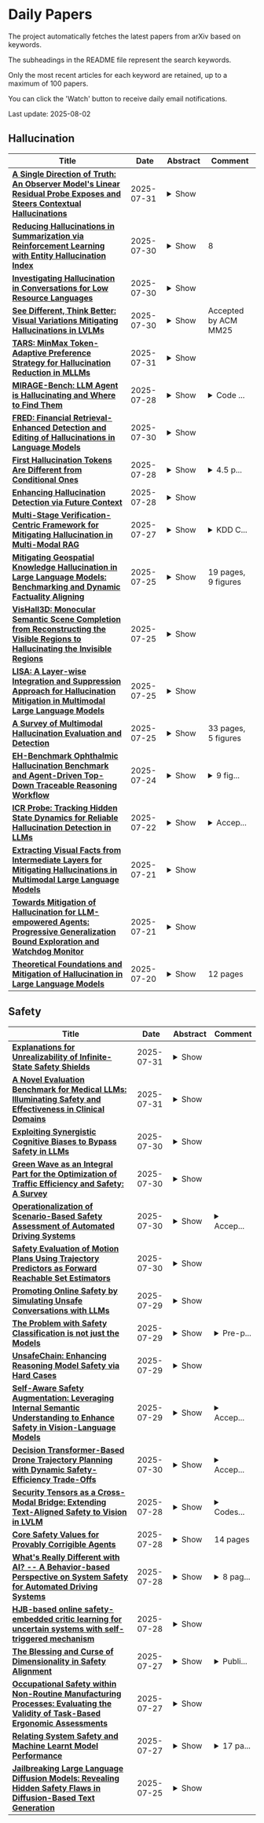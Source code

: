 # Daily Papers
The project automatically fetches the latest papers from arXiv based on keywords.

The subheadings in the README file represent the search keywords.

Only the most recent articles for each keyword are retained, up to a maximum of 100 papers.

You can click the 'Watch' button to receive daily email notifications.

Last update: 2025-08-02

## Hallucination
| **Title** | **Date** | **Abstract** | **Comment** |
| --- | --- | --- | --- |
| **[A Single Direction of Truth: An Observer Model's Linear Residual Probe Exposes and Steers Contextual Hallucinations](http://arxiv.org/abs/2507.23221v1)** | 2025-07-31 | <details><summary>Show</summary><p>Contextual hallucinations -- statements unsupported by given context -- remain a significant challenge in AI. We demonstrate a practical interpretability insight: a generator-agnostic observer model detects hallucinations via a single forward pass and a linear probe on its residual stream. This probe isolates a single, transferable linear direction separating hallucinated from faithful text, outperforming baselines by 5-27 points and showing robust mid-layer performance across Gemma-2 models (2B to 27B). Gradient-times-activation localises this signal to sparse, late-layer MLP activity. Critically, manipulating this direction causally steers generator hallucination rates, proving its actionability. Our results offer novel evidence of internal, low-dimensional hallucination tracking linked to specific MLP sub-circuits, exploitable for detection and mitigation. We release the 2000-example ContraTales benchmark for realistic assessment of such solutions.</p></details> |  |
| **[Reducing Hallucinations in Summarization via Reinforcement Learning with Entity Hallucination Index](http://arxiv.org/abs/2507.22744v1)** | 2025-07-30 | <details><summary>Show</summary><p>Reducing hallucinations in abstractive summarization remains a critical challenge for deploying language models (LMs) in real-world settings. In this work, we introduce a rewarddriven fine-tuning framework that explicitly optimizes for Entity Hallucination Index (EHI), a metric designed to quantify the presence, correctness, and grounding of named entities in generated summaries. Given a corpus of meeting transcripts, we first generate baseline summaries using a pre-trained LM and compute EHI scores via automatic entity extraction and matching. We then apply reinforcement learning to fine-tune the model parameters, using EHI as a reward signal to bias generation toward entity-faithful outputs. Our approach does not rely on human-written factuality annotations, enabling scalable fine-tuning. Experiments demonstrate consistent improvements in EHI across datasets, with qualitative analysis revealing a significant reduction in entity-level hallucinations without degradation in fluency or informativeness. We release a reproducible Colab pipeline, facilitating further research on hallucination-aware model fine-tuning using lightweight, hallucintion metrics like EHI.</p></details> | 8 |
| **[Investigating Hallucination in Conversations for Low Resource Languages](http://arxiv.org/abs/2507.22720v1)** | 2025-07-30 | <details><summary>Show</summary><p>Large Language Models (LLMs) have demonstrated remarkable proficiency in generating text that closely resemble human writing. However, they often generate factually incorrect statements, a problem typically referred to as 'hallucination'. Addressing hallucination is crucial for enhancing the reliability and effectiveness of LLMs. While much research has focused on hallucinations in English, our study extends this investigation to conversational data in three languages: Hindi, Farsi, and Mandarin. We offer a comprehensive analysis of a dataset to examine both factual and linguistic errors in these languages for GPT-3.5, GPT-4o, Llama-3.1, Gemma-2.0, DeepSeek-R1 and Qwen-3. We found that LLMs produce very few hallucinated responses in Mandarin but generate a significantly higher number of hallucinations in Hindi and Farsi.</p></details> |  |
| **[See Different, Think Better: Visual Variations Mitigating Hallucinations in LVLMs](http://arxiv.org/abs/2507.22003v2)** | 2025-07-30 | <details><summary>Show</summary><p>Large Vision-Language Models (LVLMs) have demonstrated remarkable capabilities in visual understanding and multimodal reasoning. However, LVLMs frequently exhibit hallucination phenomena, manifesting as the generated textual responses that demonstrate inconsistencies with the provided visual content. Existing hallucination mitigation methods are predominantly text-centric, the challenges of visual-semantic alignment significantly limit their effectiveness, especially when confronted with fine-grained visual understanding scenarios. To this end, this paper presents ViHallu, a Vision-Centric Hallucination mitigation framework that enhances visual-semantic alignment through Visual Variation Image Generation and Visual Instruction Construction. ViHallu introduces visual variation images with controllable visual alterations while maintaining the overall image structure. These images, combined with carefully constructed visual instructions, enable LVLMs to better understand fine-grained visual content through fine-tuning, allowing models to more precisely capture the correspondence between visual content and text, thereby enhancing visual-semantic alignment. Extensive experiments on multiple benchmarks show that ViHallu effectively enhances models' fine-grained visual understanding while significantly reducing hallucination tendencies. Furthermore, we release ViHallu-Instruction, a visual instruction dataset specifically designed for hallucination mitigation and visual-semantic alignment. Code is available at https://github.com/oliviadzy/ViHallu.</p></details> | Accepted by ACM MM25 |
| **[TARS: MinMax Token-Adaptive Preference Strategy for Hallucination Reduction in MLLMs](http://arxiv.org/abs/2507.21584v2)** | 2025-07-31 | <details><summary>Show</summary><p>Multimodal large language models (MLLMs) enable vision-language reasoning, yet often generate plausible outputs that are factually incorrect or visually ungrounded, thereby compromising their reliability. Direct preference optimization (DPO) is a common strategy for correcting hallucinations by aligning model outputs with human preferences. Existing DPO strategies typically treat hallucination-related preferences as fixed targets, relying on static supervision signals during training. This approach tends to overfit to superficial linguistic cues in preference data, leading to distributional rigidity and spurious correlations that impair grounding in causally relevant visual information. To overcome this limitation, we propose TARS, a token-adaptive preference strategy that reformulates DPO as a min-max optimization problem. TARS maximizes token-level distributional shifts under semantic constraints to simulate alignment uncertainty, and simultaneously minimizes the expected preference loss under these controlled perturbations. This joint objective preserves causal grounding while mitigating overfitting to preference patterns, thereby reducing hallucinations in multimodal reasoning. We evaluate TARS on multiple hallucination benchmarks and find consistently strong performance. Using only 4.8k preference samples and no expert feedback, TARS reduces hallucination rates from 26.4% to 13.2% and decreases cognition value from 2.5 to 0.4. It outperforms standard DPO and matches GPT-4o on several key metrics.</p></details> |  |
| **[MIRAGE-Bench: LLM Agent is Hallucinating and Where to Find Them](http://arxiv.org/abs/2507.21017v1)** | 2025-07-28 | <details><summary>Show</summary><p>Hallucinations pose critical risks for large language model (LLM)-based agents, often manifesting as hallucinative actions resulting from fabricated or misinterpreted information within the cognitive context. While recent studies have exposed such failures, existing evaluations remain fragmented and lack a principled testbed. In this paper, we present MIRAGE-Bench--Measuring Illusions in Risky AGEnt settings--the first unified benchmark for eliciting and evaluating hallucinations in interactive LLM-agent scenarios. We begin by introducing a three-part taxonomy to address agentic hallucinations: actions that are unfaithful to (i) task instructions, (ii) execution history, or (iii) environment observations. To analyze, we first elicit such failures by performing a systematic audit of existing agent benchmarks, then synthesize test cases using a snapshot strategy that isolates decision points in deterministic and reproducible manners. To evaluate hallucination behaviors, we adopt a fine-grained-level LLM-as-a-Judge paradigm with tailored risk-aware prompts, enabling scalable, high-fidelity assessment of agent actions without enumerating full action spaces. MIRAGE-Bench provides actionable insights on failure modes of LLM agents and lays the groundwork for principled progress in mitigating hallucinations in interactive environments.</p></details> | <details><summary>Code ...</summary><p>Code and data: https://github.com/sunblaze-ucb/mirage-bench.git</p></details> |
| **[FRED: Financial Retrieval-Enhanced Detection and Editing of Hallucinations in Language Models](http://arxiv.org/abs/2507.20930v2)** | 2025-07-30 | <details><summary>Show</summary><p>Hallucinations in large language models pose a critical challenge for applications requiring factual reliability, particularly in high-stakes domains such as finance. This work presents an effective approach for detecting and editing factually incorrect content in model-generated responses based on the provided context. Given a user-defined domain-specific error taxonomy, we construct a synthetic dataset by inserting tagged errors into financial question-answering corpora and then fine-tune four language models, Phi-4, Phi-4-mini, Qwen3-4B, and Qwen3-14B, to detect and edit these factual inaccuracies. Our best-performing model, fine-tuned Phi-4, achieves an 8% improvement in binary F1 score and a 30% gain in overall detection performance compared to OpenAI-o3. Notably, our fine-tuned Phi-4-mini model, despite having only 4 billion parameters, maintains competitive performance with just a 2% drop in binary detection and a 0.1% decline in overall detection compared to OpenAI-o3. Our work provides a practical solution for detecting and editing factual inconsistencies in financial text generation while introducing a generalizable framework that can enhance the trustworthiness and alignment of large language models across diverse applications beyond finance. Our code and data are available at https://github.com/pegasi-ai/shield.</p></details> |  |
| **[First Hallucination Tokens Are Different from Conditional Ones](http://arxiv.org/abs/2507.20836v1)** | 2025-07-28 | <details><summary>Show</summary><p>Hallucination, the generation of untruthful content, is one of the major concerns regarding foundational models. Detecting hallucinations at the token level is vital for real-time filtering and targeted correction, yet the variation of hallucination signals within token sequences is not fully understood. Leveraging the RAGTruth corpus with token-level annotations and reproduced logits, we analyse how these signals depend on a token's position within hallucinated spans, contributing to an improved understanding of token-level hallucination. Our results show that the first hallucinated token carries a stronger signal and is more detectable than conditional tokens. We release our analysis framework, along with code for logit reproduction and metric computation at https://github.com/jakobsnl/RAGTruth_Xtended.</p></details> | <details><summary>4.5 p...</summary><p>4.5 pages, 3 figures, Dataset, Knowledge Paper, Hallucination, Trustworthiness</p></details> |
| **[Enhancing Hallucination Detection via Future Context](http://arxiv.org/abs/2507.20546v1)** | 2025-07-28 | <details><summary>Show</summary><p>Large Language Models (LLMs) are widely used to generate plausible text on online platforms, without revealing the generation process. As users increasingly encounter such black-box outputs, detecting hallucinations has become a critical challenge. To address this challenge, we focus on developing a hallucination detection framework for black-box generators. Motivated by the observation that hallucinations, once introduced, tend to persist, we sample future contexts. The sampled future contexts provide valuable clues for hallucination detection and can be effectively integrated with various sampling-based methods. We extensively demonstrate performance improvements across multiple methods using our proposed sampling approach.</p></details> |  |
| **[Multi-Stage Verification-Centric Framework for Mitigating Hallucination in Multi-Modal RAG](http://arxiv.org/abs/2507.20136v1)** | 2025-07-27 | <details><summary>Show</summary><p>This paper presents the technical solution developed by team CRUISE for the KDD Cup 2025 Meta Comprehensive RAG Benchmark for Multi-modal, Multi-turn (CRAG-MM) challenge. The challenge aims to address a critical limitation of modern Vision Language Models (VLMs): their propensity to hallucinate, especially when faced with egocentric imagery, long-tail entities, and complex, multi-hop questions. This issue is particularly problematic in real-world applications where users pose fact-seeking queries that demand high factual accuracy across diverse modalities. To tackle this, we propose a robust, multi-stage framework that prioritizes factual accuracy and truthfulness over completeness. Our solution integrates a lightweight query router for efficiency, a query-aware retrieval and summarization pipeline, a dual-pathways generation and a post-hoc verification. This conservative strategy is designed to minimize hallucinations, which incur a severe penalty in the competition's scoring metric. Our approach achieved 3rd place in Task 1, demonstrating the effectiveness of prioritizing answer reliability in complex multi-modal RAG systems. Our implementation is available at https://github.com/Breezelled/KDD-Cup-2025-Meta-CRAG-MM .</p></details> | <details><summary>KDD C...</summary><p>KDD Cup 2025 Meta CRAG-MM Challenge</p></details> |
| **[Mitigating Geospatial Knowledge Hallucination in Large Language Models: Benchmarking and Dynamic Factuality Aligning](http://arxiv.org/abs/2507.19586v1)** | 2025-07-25 | <details><summary>Show</summary><p>Large language models (LLMs) possess extensive world knowledge, including geospatial knowledge, which has been successfully applied to various geospatial tasks such as mobility prediction and social indicator prediction. However, LLMs often generate inaccurate geospatial knowledge, leading to geospatial hallucinations (incorrect or inconsistent representations of geospatial information) that compromise their reliability. While the phenomenon of general knowledge hallucination in LLMs has been widely studied, the systematic evaluation and mitigation of geospatial hallucinations remain largely unexplored. To address this gap, we propose a comprehensive evaluation framework for geospatial hallucinations, leveraging structured geospatial knowledge graphs for controlled assessment. Through extensive evaluation across 20 advanced LLMs, we uncover the hallucinations in their geospatial knowledge. Building on these insights, we introduce a dynamic factuality aligning method based on Kahneman-Tversky Optimization (KTO) to mitigate geospatial hallucinations in LLMs, leading to a performance improvement of over 29.6% on the proposed benchmark. Extensive experimental results demonstrate the effectiveness of our benchmark and learning algorithm in enhancing the trustworthiness of LLMs in geospatial knowledge and reasoning tasks.</p></details> | 19 pages, 9 figures |
| **[VisHall3D: Monocular Semantic Scene Completion from Reconstructing the Visible Regions to Hallucinating the Invisible Regions](http://arxiv.org/abs/2507.19188v1)** | 2025-07-25 | <details><summary>Show</summary><p>This paper introduces VisHall3D, a novel two-stage framework for monocular semantic scene completion that aims to address the issues of feature entanglement and geometric inconsistency prevalent in existing methods. VisHall3D decomposes the scene completion task into two stages: reconstructing the visible regions (vision) and inferring the invisible regions (hallucination). In the first stage, VisFrontierNet, a visibility-aware projection module, is introduced to accurately trace the visual frontier while preserving fine-grained details. In the second stage, OcclusionMAE, a hallucination network, is employed to generate plausible geometries for the invisible regions using a noise injection mechanism. By decoupling scene completion into these two distinct stages, VisHall3D effectively mitigates feature entanglement and geometric inconsistency, leading to significantly improved reconstruction quality. The effectiveness of VisHall3D is validated through extensive experiments on two challenging benchmarks: SemanticKITTI and SSCBench-KITTI-360. VisHall3D achieves state-of-the-art performance, outperforming previous methods by a significant margin and paves the way for more accurate and reliable scene understanding in autonomous driving and other applications.</p></details> |  |
| **[LISA: A Layer-wise Integration and Suppression Approach for Hallucination Mitigation in Multimodal Large Language Models](http://arxiv.org/abs/2507.19110v1)** | 2025-07-25 | <details><summary>Show</summary><p>Multimodal Large Language Models (MLLMs) excel in vision-language tasks such as image captioning but remain prone to object hallucinations, where they describe objects that do not appear in the image. To mitigate this, we propose \textbf{LISA}, a \textbf{L}ayer-wise \textbf{I}ntegration and \textbf{S}uppression \textbf{A}pproach that enhances generation consistency through hierarchical modulation and multi-layer fusion. LISA leverages the functional hierarchy within MLLMs, where shallow layers provide visual grounding, middle layers encode semantics, and deep layers tend to amplify spurious signals. First, zone-specific spectral modulation stabilizes attention by suppressing over-amplified activations in deeper layers while preserving alignment cues in earlier layers. Second, token-level logits from selected layers are fused via anchor-based routing, with token-wise anchor selection and soft logit fusion enabling adaptive integration during decoding. LISA is fully \textbf{plug-and-play} and can be seamlessly integrated into existing MLLMs, including Qwen2.5-VL. Experiments on multiple benchmarks show that LISA reduces hallucinations by up to 53.6\% in $\mathrm{CHAIR}_I$ and improves POPE F1 by 4.5\%, demonstrating strong generalization across models and tasks.</p></details> |  |
| **[A Survey of Multimodal Hallucination Evaluation and Detection](http://arxiv.org/abs/2507.19024v1)** | 2025-07-25 | <details><summary>Show</summary><p>Multi-modal Large Language Models (MLLMs) have emerged as a powerful paradigm for integrating visual and textual information, supporting a wide range of multi-modal tasks. However, these models often suffer from hallucination, producing content that appears plausible but contradicts the input content or established world knowledge. This survey offers an in-depth review of hallucination evaluation benchmarks and detection methods across Image-to-Text (I2T) and Text-to-image (T2I) generation tasks. Specifically, we first propose a taxonomy of hallucination based on faithfulness and factuality, incorporating the common types of hallucinations observed in practice. Then we provide an overview of existing hallucination evaluation benchmarks for both T2I and I2T tasks, highlighting their construction process, evaluation objectives, and employed metrics. Furthermore, we summarize recent advances in hallucination detection methods, which aims to identify hallucinated content at the instance level and serve as a practical complement of benchmark-based evaluation. Finally, we highlight key limitations in current benchmarks and detection methods, and outline potential directions for future research.</p></details> | 33 pages, 5 figures |
| **[EH-Benchmark Ophthalmic Hallucination Benchmark and Agent-Driven Top-Down Traceable Reasoning Workflow](http://arxiv.org/abs/2507.22929v1)** | 2025-07-24 | <details><summary>Show</summary><p>Medical Large Language Models (MLLMs) play a crucial role in ophthalmic diagnosis, holding significant potential to address vision-threatening diseases. However, their accuracy is constrained by hallucinations stemming from limited ophthalmic knowledge, insufficient visual localization and reasoning capabilities, and a scarcity of multimodal ophthalmic data, which collectively impede precise lesion detection and disease diagnosis. Furthermore, existing medical benchmarks fail to effectively evaluate various types of hallucinations or provide actionable solutions to mitigate them. To address the above challenges, we introduce EH-Benchmark, a novel ophthalmology benchmark designed to evaluate hallucinations in MLLMs. We categorize MLLMs' hallucinations based on specific tasks and error types into two primary classes: Visual Understanding and Logical Composition, each comprising multiple subclasses. Given that MLLMs predominantly rely on language-based reasoning rather than visual processing, we propose an agent-centric, three-phase framework, including the Knowledge-Level Retrieval stage, the Task-Level Case Studies stage, and the Result-Level Validation stage. Experimental results show that our multi-agent framework significantly mitigates both types of hallucinations, enhancing accuracy, interpretability, and reliability. Our project is available at https://github.com/ppxy1/EH-Benchmark.</p></details> | <details><summary>9 fig...</summary><p>9 figures, 5 tables. submit/6621751</p></details> |
| **[ICR Probe: Tracking Hidden State Dynamics for Reliable Hallucination Detection in LLMs](http://arxiv.org/abs/2507.16488v1)** | 2025-07-22 | <details><summary>Show</summary><p>Large language models (LLMs) excel at various natural language processing tasks, but their tendency to generate hallucinations undermines their reliability. Existing hallucination detection methods leveraging hidden states predominantly focus on static and isolated representations, overlooking their dynamic evolution across layers, which limits efficacy. To address this limitation, we shift the focus to the hidden state update process and introduce a novel metric, the ICR Score (Information Contribution to Residual Stream), which quantifies the contribution of modules to the hidden states' update. We empirically validate that the ICR Score is effective and reliable in distinguishing hallucinations. Building on these insights, we propose a hallucination detection method, the ICR Probe, which captures the cross-layer evolution of hidden states. Experimental results show that the ICR Probe achieves superior performance with significantly fewer parameters. Furthermore, ablation studies and case analyses offer deeper insights into the underlying mechanism of this method, improving its interpretability.</p></details> | <details><summary>Accep...</summary><p>Accepted to ACL 2025 (Main Conference)</p></details> |
| **[Extracting Visual Facts from Intermediate Layers for Mitigating Hallucinations in Multimodal Large Language Models](http://arxiv.org/abs/2507.15652v1)** | 2025-07-21 | <details><summary>Show</summary><p>Multimodal Large Language Models (MLLMs) have made significant strides by combining visual recognition and language understanding to generate content that is both coherent and contextually accurate. However, MLLMs continue to struggle with object hallucinations, where models produce seemingly plausible but factually incorrect outputs, including objects that do not exist in the image. Recent work has revealed that the prior knowledge in MLLMs significantly suppresses visual information in deep layers, causing hallucinatory outputs. However, how these priors suppress visual information at the intermediate layer stage in MLLMs remains unclear. We observe that visual factual knowledge and the differences between intermediate-layer prior/original probability distributions show similar evolutionary trends in intermediate layers. Motivated by this, we introduce Decoding by Extracting Visual Facts (EVA), a simple, training-free method that dynamically selects intermediate layers with the most significant visual factual information. By contrasting the output distributions of the selected layer derived from the original input and pure-text input, EVA extracts visual factual knowledge and proportionally incorporates it into the final layer to correct the output logits. Importantly, EVA is model-agnostic, seamlessly integrates with various classic decoding strategies, and is applicable across different MLLMs. We validate EVA on widely-used benchmarks, and the results show that it significantly reduces hallucination rates compared to baseline methods, underscoring its effectiveness in mitigating hallucinations.</p></details> |  |
| **[Towards Mitigation of Hallucination for LLM-empowered Agents: Progressive Generalization Bound Exploration and Watchdog Monitor](http://arxiv.org/abs/2507.15903v1)** | 2025-07-21 | <details><summary>Show</summary><p>Empowered by large language models (LLMs), intelligent agents have become a popular paradigm for interacting with open environments to facilitate AI deployment. However, hallucinations generated by LLMs-where outputs are inconsistent with facts-pose a significant challenge, undermining the credibility of intelligent agents. Only if hallucinations can be mitigated, the intelligent agents can be used in real-world without any catastrophic risk. Therefore, effective detection and mitigation of hallucinations are crucial to ensure the dependability of agents. Unfortunately, the related approaches either depend on white-box access to LLMs or fail to accurately identify hallucinations. To address the challenge posed by hallucinations of intelligent agents, we present HalMit, a novel black-box watchdog framework that models the generalization bound of LLM-empowered agents and thus detect hallucinations without requiring internal knowledge of the LLM's architecture. Specifically, a probabilistic fractal sampling technique is proposed to generate a sufficient number of queries to trigger the incredible responses in parallel, efficiently identifying the generalization bound of the target agent. Experimental evaluations demonstrate that HalMit significantly outperforms existing approaches in hallucination monitoring. Its black-box nature and superior performance make HalMit a promising solution for enhancing the dependability of LLM-powered systems.</p></details> |  |
| **[Theoretical Foundations and Mitigation of Hallucination in Large Language Models](http://arxiv.org/abs/2507.22915v1)** | 2025-07-20 | <details><summary>Show</summary><p>Hallucination in Large Language Models (LLMs) refers to the generation of content that is not faithful to the input or the real-world facts. This paper provides a rigorous treatment of hallucination in LLMs, including formal definitions and theoretical analyses. We distinguish between intrinsic and extrinsic hallucinations, and define a \textit{hallucination risk} for models. We derive bounds on this risk using learning-theoretic frameworks (PAC-Bayes and Rademacher complexity). We then survey detection strategies for hallucinations, such as token-level uncertainty estimation, confidence calibration, and attention alignment checks. On the mitigation side, we discuss approaches including retrieval-augmented generation, hallucination-aware fine-tuning, logit calibration, and the incorporation of fact-verification modules. We propose a unified detection and mitigation workflow, illustrated with a diagram, to integrate these strategies. Finally, we outline evaluation protocols for hallucination, recommending datasets, metrics, and experimental setups to quantify and reduce hallucinations. Our work lays a theoretical foundation and practical guidelines for addressing the crucial challenge of hallucination in LLMs.</p></details> | 12 pages |

## Safety
| **Title** | **Date** | **Abstract** | **Comment** |
| --- | --- | --- | --- |
| **[Explanations for Unrealizability of Infinite-State Safety Shields](http://arxiv.org/abs/2507.23603v1)** | 2025-07-31 | <details><summary>Show</summary><p>Safe Reinforcement Learning focuses on developing optimal policies while ensuring safety. A popular method to address such task is shielding, in which a correct-by-construction safety component is synthesized from logical specifications. Recently, shield synthesis has been extended to infinite-state domains, such as continuous environments. This makes shielding more applicable to realistic scenarios. However, often shields might be unrealizable because the specification is inconsistent (e.g., contradictory). In order to address this gap, we present a method to obtain simple unconditional and conditional explanations that witness unrealizability, which goes by temporal formula unrolling. In this paper, we show different variants of the technique and its applicability.</p></details> |  |
| **[A Novel Evaluation Benchmark for Medical LLMs: Illuminating Safety and Effectiveness in Clinical Domains](http://arxiv.org/abs/2507.23486v1)** | 2025-07-31 | <details><summary>Show</summary><p>Large language models (LLMs) hold promise in clinical decision support but face major challenges in safety evaluation and effectiveness validation. We developed the Clinical Safety-Effectiveness Dual-Track Benchmark (CSEDB), a multidimensional framework built on clinical expert consensus, encompassing 30 criteria covering critical areas like critical illness recognition, guideline adherence, and medication safety, with weighted consequence measures. Thirty-two specialist physicians developed and reviewed 2,069 open-ended Q&A items aligned with these criteria, spanning 26 clinical departments to simulate real-world scenarios. Benchmark testing of six LLMs revealed moderate overall performance (average total score 57.2%, safety 54.7%, effectiveness 62.3%), with a significant 13.3% performance drop in high-risk scenarios (p < 0.0001). Domain-specific medical LLMs showed consistent performance advantages over general-purpose models, with relatively higher top scores in safety (0.912) and effectiveness (0.861). The findings of this study not only provide a standardized metric for evaluating the clinical application of medical LLMs, facilitating comparative analyses, risk exposure identification, and improvement directions across different scenarios, but also hold the potential to promote safer and more effective deployment of large language models in healthcare environments.</p></details> |  |
| **[Exploiting Synergistic Cognitive Biases to Bypass Safety in LLMs](http://arxiv.org/abs/2507.22564v1)** | 2025-07-30 | <details><summary>Show</summary><p>Large Language Models (LLMs) demonstrate impressive capabilities across a wide range of tasks, yet their safety mechanisms remain susceptible to adversarial attacks that exploit cognitive biases -- systematic deviations from rational judgment. Unlike prior jailbreaking approaches focused on prompt engineering or algorithmic manipulation, this work highlights the overlooked power of multi-bias interactions in undermining LLM safeguards. We propose CognitiveAttack, a novel red-teaming framework that systematically leverages both individual and combined cognitive biases. By integrating supervised fine-tuning and reinforcement learning, CognitiveAttack generates prompts that embed optimized bias combinations, effectively bypassing safety protocols while maintaining high attack success rates. Experimental results reveal significant vulnerabilities across 30 diverse LLMs, particularly in open-source models. CognitiveAttack achieves a substantially higher attack success rate compared to the SOTA black-box method PAP (60.1% vs. 31.6%), exposing critical limitations in current defense mechanisms. These findings highlight multi-bias interactions as a powerful yet underexplored attack vector. This work introduces a novel interdisciplinary perspective by bridging cognitive science and LLM safety, paving the way for more robust and human-aligned AI systems.</p></details> |  |
| **[Green Wave as an Integral Part for the Optimization of Traffic Efficiency and Safety: A Survey](http://arxiv.org/abs/2507.22511v1)** | 2025-07-30 | <details><summary>Show</summary><p>Green Wave provides practical and advanced solutions to improve traffic efficiency and safety through network coordination. Nevertheless, the complete potential of Green Wave systems has yet to be explored. Utilizing emerging technologies and advanced algorithms, such as AI or V2X, would aid in achieving more robust traffic management strategies, especially when integrated with Green Wave. This work comprehensively surveys existing traffic control strategies that enable Green Waves and analyzes their impact on future traffic management systems and urban infrastructure. Understanding previous research on traffic management and its effect on traffic efficiency and safety helps explore the integration of Green Wave solutions with smart city initiatives for effective traffic signal coordination. This paper also discusses the advantages of using Green Wave strategies for emission reduction and considers road safety issues for vulnerable road users, such as pedestrians and cyclists. Finally, the existing challenges and research gaps in building robust and successful Green Wave systems are discussed to articulate explicitly the future requirement of sustainable urban transport.</p></details> |  |
| **[Operationalization of Scenario-Based Safety Assessment of Automated Driving Systems](http://arxiv.org/abs/2507.22433v1)** | 2025-07-30 | <details><summary>Show</summary><p>Before introducing an Automated Driving System (ADS) on the road at scale, the manufacturer must conduct some sort of safety assurance. To structure and harmonize the safety assurance process, the UNECE WP.29 Working Party on Automated/Autonomous and Connected Vehicles (GRVA) is developing the New Assessment/Test Method (NATM) that indicates what steps need to be taken for safety assessment of an ADS. In this paper, we will show how to practically conduct safety assessment making use of a scenario database, and what additional steps must be taken to fully operationalize the NATM. In addition, we will elaborate on how the use of scenario databases fits with methods developed in the Horizon Europe projects that focus on safety assessment following the NATM approach.</p></details> | <details><summary>Accep...</summary><p>Accepted for publication in proceedings of the 2025 IEEE International Automated Vehicle Validation Conference</p></details> |
| **[Safety Evaluation of Motion Plans Using Trajectory Predictors as Forward Reachable Set Estimators](http://arxiv.org/abs/2507.22389v1)** | 2025-07-30 | <details><summary>Show</summary><p>The advent of end-to-end autonomy stacks - often lacking interpretable intermediate modules - has placed an increased burden on ensuring that the final output, i.e., the motion plan, is safe in order to validate the safety of the entire stack. This requires a safety monitor that is both complete (able to detect all unsafe plans) and sound (does not flag safe plans). In this work, we propose a principled safety monitor that leverages modern multi-modal trajectory predictors to approximate forward reachable sets (FRS) of surrounding agents. By formulating a convex program, we efficiently extract these data-driven FRSs directly from the predicted state distributions, conditioned on scene context such as lane topology and agent history. To ensure completeness, we leverage conformal prediction to calibrate the FRS and guarantee coverage of ground-truth trajectories with high probability. To preserve soundness in out-of-distribution (OOD) scenarios or under predictor failure, we introduce a Bayesian filter that dynamically adjusts the FRS conservativeness based on the predictor's observed performance. We then assess the safety of the ego vehicle's motion plan by checking for intersections with these calibrated FRSs, ensuring the plan remains collision-free under plausible future behaviors of others. Extensive experiments on the nuScenes dataset show our approach significantly improves soundness while maintaining completeness, offering a practical and reliable safety monitor for learned autonomy stacks.</p></details> |  |
| **[Promoting Online Safety by Simulating Unsafe Conversations with LLMs](http://arxiv.org/abs/2507.22267v1)** | 2025-07-29 | <details><summary>Show</summary><p>Generative AI, including large language models (LLMs) have the potential -- and already are being used -- to increase the speed, scale, and types of unsafe conversations online. LLMs lower the barrier for entry for bad actors to create unsafe conversations in particular because of their ability to generate persuasive and human-like text. In our current work, we explore ways to promote online safety by teaching people about unsafe conversations that can occur online with and without LLMs. We build on prior work that shows that LLMs can successfully simulate scam conversations. We also leverage research in the learning sciences that shows that providing feedback on one's hypothetical actions can promote learning. In particular, we focus on simulating scam conversations using LLMs. Our work incorporates two LLMs that converse with each other to simulate realistic, unsafe conversations that people may encounter online between a scammer LLM and a target LLM but users of our system are asked provide feedback to the target LLM.</p></details> |  |
| **[The Problem with Safety Classification is not just the Models](http://arxiv.org/abs/2507.21782v1)** | 2025-07-29 | <details><summary>Show</summary><p>Studying the robustness of Large Language Models (LLMs) to unsafe behaviors is an important topic of research today. Building safety classification models or guard models, which are fine-tuned models for input/output safety classification for LLMs, is seen as one of the solutions to address the issue. Although there is a lot of research on the safety testing of LLMs themselves, there is little research on evaluating the effectiveness of such safety classifiers or the evaluation datasets used for testing them, especially in multilingual scenarios. In this position paper, we demonstrate how multilingual disparities exist in 5 safety classification models by considering datasets covering 18 languages. At the same time, we identify potential issues with the evaluation datasets, arguing that the shortcomings of current safety classifiers are not only because of the models themselves. We expect that these findings will contribute to the discussion on developing better methods to identify harmful content in LLM inputs across languages.</p></details> | <details><summary>Pre-p...</summary><p>Pre-print, Short paper</p></details> |
| **[UnsafeChain: Enhancing Reasoning Model Safety via Hard Cases](http://arxiv.org/abs/2507.21652v1)** | 2025-07-29 | <details><summary>Show</summary><p>As large reasoning models (LRMs) grow more capable, chain-of-thought (CoT) reasoning introduces new safety challenges. Existing SFT-based safety alignment studies dominantly focused on filtering prompts with safe, high-quality responses, while overlooking hard prompts that always elicit harmful outputs. To fill this gap, we introduce UnsafeChain, a safety alignment dataset constructed from hard prompts with diverse sources, where unsafe completions are identified and explicitly corrected into safe responses. By exposing models to unsafe behaviors and guiding their correction, UnsafeChain enhances safety while preserving general reasoning ability. We fine-tune three LRMs on UnsafeChain and compare them against recent SafeChain and STAR-1 across six out-of-distribution and five in-distribution benchmarks. UnsafeChain consistently outperforms prior datasets, with even a 1K subset matching or surpassing baseline performance, demonstrating the effectiveness and generalizability of correction-based supervision. We release our dataset and code at https://github.com/mbzuai-nlp/UnsafeChain</p></details> |  |
| **[Self-Aware Safety Augmentation: Leveraging Internal Semantic Understanding to Enhance Safety in Vision-Language Models](http://arxiv.org/abs/2507.21637v1)** | 2025-07-29 | <details><summary>Show</summary><p>Large vision-language models (LVLMs) are vulnerable to harmful input compared to their language-only backbones. We investigated this vulnerability by exploring LVLMs internal dynamics, framing their inherent safety understanding in terms of three key capabilities. Specifically, we define these capabilities as safety perception, semantic understanding, and alignment for linguistic expression, and experimentally pinpointed their primary locations within the model architecture. The results indicate that safety perception often emerges before comprehensive semantic understanding, leading to the reduction in safety. Motivated by these findings, we propose \textbf{Self-Aware Safety Augmentation (SASA)}, a technique that projects informative semantic representations from intermediate layers onto earlier safety-oriented layers. This approach leverages the model's inherent semantic understanding to enhance safety recognition without fine-tuning. Then, we employ linear probing to articulate the model's internal semantic comprehension to detect the risk before the generation process. Extensive experiments on various datasets and tasks demonstrate that SASA significantly improves the safety of LVLMs, with minimal impact on the utility.</p></details> | <details><summary>Accep...</summary><p>Accepted by ACM Multimedia 2025</p></details> |
| **[Decision Transformer-Based Drone Trajectory Planning with Dynamic Safety-Efficiency Trade-Offs](http://arxiv.org/abs/2507.21506v2)** | 2025-07-30 | <details><summary>Show</summary><p>A drone trajectory planner should be able to dynamically adjust the safety-efficiency trade-off according to varying mission requirements in unknown environments. Although traditional polynomial-based planners offer computational efficiency and smooth trajectory generation, they require expert knowledge to tune multiple parameters to adjust this trade-off. Moreover, even with careful tuning, the resulting adjustment may fail to achieve the desired trade-off. Similarly, although reinforcement learning-based planners are adaptable in unknown environments, they do not explicitly address the safety-efficiency trade-off. To overcome this limitation, we introduce a Decision Transformer-based trajectory planner that leverages a single parameter, Return-to-Go (RTG), as a \emph{temperature parameter} to dynamically adjust the safety-efficiency trade-off. In our framework, since RTG intuitively measures the safety and efficiency of a trajectory, RTG tuning does not require expert knowledge. We validate our approach using Gazebo simulations in both structured grid and unstructured random environments. The experimental results demonstrate that our planner can dynamically adjust the safety-efficiency trade-off by simply tuning the RTG parameter. Furthermore, our planner outperforms existing baseline methods across various RTG settings, generating safer trajectories when tuned for safety and more efficient trajectories when tuned for efficiency. Real-world experiments further confirm the reliability and practicality of our proposed planner.</p></details> | <details><summary>Accep...</summary><p>Accepted to IEEE/RSJ International Conference on Intelligent Robots and Systems (IROS) 2025. Copyright 2025 IEEE. Personal use of this material is permitted. Permission from IEEE must be obtained for all other uses</p></details> |
| **[Security Tensors as a Cross-Modal Bridge: Extending Text-Aligned Safety to Vision in LVLM](http://arxiv.org/abs/2507.20994v1)** | 2025-07-28 | <details><summary>Show</summary><p>Large visual-language models (LVLMs) integrate aligned large language models (LLMs) with visual modules to process multimodal inputs. However, the safety mechanisms developed for text-based LLMs do not naturally extend to visual modalities, leaving LVLMs vulnerable to harmful image inputs. To address this cross-modal safety gap, we introduce security tensors - trainable input vectors applied during inference through either the textual or visual modality. These tensors transfer textual safety alignment to visual processing without modifying the model's parameters. They are optimized using a curated dataset containing (i) malicious image-text pairs requiring rejection, (ii) contrastive benign pairs with text structurally similar to malicious queries, with the purpose of being contrastive examples to guide visual reliance, and (iii) general benign samples preserving model functionality. Experimental results demonstrate that both textual and visual security tensors significantly enhance LVLMs' ability to reject diverse harmful visual inputs while maintaining near-identical performance on benign tasks. Further internal analysis towards hidden-layer representations reveals that security tensors successfully activate the language module's textual "safety layers" in visual inputs, thereby effectively extending text-based safety to the visual modality.</p></details> | <details><summary>Codes...</summary><p>Codes and data are available at https://github.com/listen0425/Security-Tensors</p></details> |
| **[Core Safety Values for Provably Corrigible Agents](http://arxiv.org/abs/2507.20964v1)** | 2025-07-28 | <details><summary>Show</summary><p>We introduce the first implementable framework for corrigibility, with provable guarantees in multi-step, partially observed environments. Our framework replaces a single opaque reward with five *structurally separate* utility heads -- deference, switch-access preservation, truthfulness, low-impact behavior via a belief-based extension of Attainable Utility Preservation, and bounded task reward -- combined lexicographically by strict weight gaps. Theorem 1 proves exact single-round corrigibility in the partially observable off-switch game; Theorem 3 extends the guarantee to multi-step, self-spawning agents, showing that even if each head is \emph{learned} to mean-squared error $\varepsilon$ and the planner is $\varepsilon$-sub-optimal, the probability of violating \emph{any} safety property is bounded while still ensuring net human benefit. In contrast to Constitutional AI or RLHF/RLAIF, which merge all norms into one learned scalar, our separation makes obedience and impact-limits dominate even when incentives conflict. For open-ended settings where adversaries can modify the agent, we prove that deciding whether an arbitrary post-hack agent will ever violate corrigibility is undecidable by reduction to the halting problem, then carve out a finite-horizon ``decidable island'' where safety can be certified in randomized polynomial time and verified with privacy-preserving, constant-round zero-knowledge proofs. Consequently, the remaining challenge is the ordinary ML task of data coverage and generalization: reward-hacking risk is pushed into evaluation quality rather than hidden incentive leak-through, giving clearer implementation guidance for today's LLM assistants and future autonomous systems.</p></details> | 14 pages |
| **[What's Really Different with AI? -- A Behavior-based Perspective on System Safety for Automated Driving Systems](http://arxiv.org/abs/2507.20685v1)** | 2025-07-28 | <details><summary>Show</summary><p>Assuring safety for ``AI-based'' systems is one of the current challenges in safety engineering. For automated driving systems, in particular, further assurance challenges result from the open context that the systems need to operate in after deployment. The current standardization and regulation landscape for ``AI-based'' systems is becoming ever more complex, as standards and regulations are being released at high frequencies. This position paper seeks to provide guidance for making qualified arguments which standards should meaningfully be applied to (``AI-based'') automated driving systems. Furthermore, we argue for clearly differentiating sources of risk between AI-specific and general uncertainties related to the open context. In our view, a clear conceptual separation can help to exploit commonalities that can close the gap between system-level and AI-specific safety analyses, while ensuring the required rigor for engineering safe ``AI-based'' systems.</p></details> | <details><summary>8 pag...</summary><p>8 pages, 1 figure, 1 table, to be published in 2025 IEEE International Automated Vehicle Validation Conference (IAVVC)</p></details> |
| **[HJB-based online safety-embedded critic learning for uncertain systems with self-triggered mechanism](http://arxiv.org/abs/2507.20545v1)** | 2025-07-28 | <details><summary>Show</summary><p>This paper presents a learning-based optimal control framework for safety-critical systems with parametric uncertainties, addressing both time-triggered and self-triggered controller implementations. First, we develop a robust control barrier function (RCBF) incorporating Lyapunov-based compensation terms to rigorously guarantee safety despite parametric uncertainties. Building on this safety guarantee, we formulate the constrained optimal control problem as the minimization of a novel safety-embedded value function, where the RCBF is involved via a Lagrange multiplier that adaptively balances safety constraints against optimal stabilization objectives. To enhance computational efficiency, we propose a self-triggered implementation mechanism that reduces control updates while maintaining dual stability-safety guarantees. The resulting self-triggered constrained Hamilton-Jacobi-Bellman (HJB) equation is solved through an online safety-embedded critic learning framework, with the Lagrange multiplier computed in real time to ensure safety. Numerical simulations demonstrate the effectiveness of the proposed approach in achieving both safety and control performance.</p></details> |  |
| **[The Blessing and Curse of Dimensionality in Safety Alignment](http://arxiv.org/abs/2507.20333v1)** | 2025-07-27 | <details><summary>Show</summary><p>The focus on safety alignment in large language models (LLMs) has increased significantly due to their widespread adoption across different domains. The scale of LLMs play a contributing role in their success, and the growth in parameter count follows larger hidden dimensions. In this paper, we hypothesize that while the increase in dimensions has been a key advantage, it may lead to emergent problems as well. These problems emerge as the linear structures in the activation space can be exploited, in the form of activation engineering, to circumvent its safety alignment. Through detailed visualizations of linear subspaces associated with different concepts, such as safety, across various model scales, we show that the curse of high-dimensional representations uniquely impacts LLMs. Further substantiating our claim, we demonstrate that projecting the representations of the model onto a lower dimensional subspace can preserve sufficient information for alignment while avoiding those linear structures. Empirical results confirm that such dimensional reduction significantly reduces susceptibility to jailbreaking through representation engineering. Building on our empirical validations, we provide theoretical insights into these linear jailbreaking methods relative to a model's hidden dimensions. Broadly speaking, our work posits that the high dimensions of a model's internal representations can be both a blessing and a curse in safety alignment.</p></details> | <details><summary>Publi...</summary><p>Published as a conference paper at COLM 2025</p></details> |
| **[Occupational Safety within Non-Routine Manufacturing Processes: Evaluating the Validity of Task-Based Ergonomic Assessments](http://arxiv.org/abs/2507.20261v1)** | 2025-07-27 | <details><summary>Show</summary><p>Direct measurement ergonomic assessment is reshaping occupational safety by facilitating highly reliable risk estimation. Industry 5.0, advocating human-centricity, has catalysed increasing adoption of direct measurement tools in manufacturing industries. However, due to technical and feasibility constraints in their practical implementations, especially within non routine manufacturing processes, task based approach to ergonomic assessment is utilized. Despite enabling operationalization of robust ergonomic assessment technologies within complicated industrial processes, task based approach raises several validity concerns. Hence, to ascertain functional utility of the resultant safety interventions, this study evaluates the construct validity of task based ergonomic assessment within non routine work utilizing Multitrait multimethod (MTMM) matrix followed by video-based content analysis. Ergonomic exposure traits were collected for 46 participants through direct measurement and self reported techniques utilizing inertial motion capture and Borg's RPE rating scale respectively. Findings include unsubstantiated convergent validity (low same trait correlations from 0.149 to 0.243) and weak evidence of discriminant validity with statistical significance (p value less than 0.001). The study also identifies three primary factors undermining construct validity through video based content analysis. Findings also elucidate misinterpretation of ergonomic risk and action levels. Therefore, practical implications entail underestimation of actual ergonomic risks when estimated through task based assessment. This highlights the need for enhancement in ergonomic assessment technologies focused on cumulative load analysis compatible within diverse industrial processes.</p></details> |  |
| **[Relating System Safety and Machine Learnt Model Performance](http://arxiv.org/abs/2507.20135v1)** | 2025-07-27 | <details><summary>Show</summary><p>The prediction quality of machine learnt models and the functionality they ultimately enable (e.g., object detection), is typically evaluated using a variety of quantitative metrics that are specified in the associated model performance requirements. When integrating such models into aeronautical applications, a top-down safety assessment process must influence both the model performance metrics selected, and their acceptable range of values. Often, however, the relationship of system safety objectives to model performance requirements and the associated metrics is unclear. Using an example of an aircraft emergency braking system containing a machine learnt component (MLC) responsible for object detection and alerting, this paper first describes a simple abstraction of the required MLC behavior. Then, based on that abstraction, an initial method is given to derive the minimum safety-related performance requirements, the associated metrics, and their targets for the both MLC and its underlying deep neural network, such that they meet the quantitative safety objectives obtained from the safety assessment process. We give rationale as to why the proposed method should be considered valid, also clarifying the assumptions made, the constraints on applicability, and the implications for verification.</p></details> | <details><summary>17 pa...</summary><p>17 pages, 4 figures, Expanded version of the paper: G. Pai, "Deriving Safety-related Performance Requirements for Machine Learnt Aeronautical Applications", Proceedings of the 44th AIAA DATC/IEEE Digital Avionics Systems Conference (DASC 2025)</p></details> |
| **[Jailbreaking Large Language Diffusion Models: Revealing Hidden Safety Flaws in Diffusion-Based Text Generation](http://arxiv.org/abs/2507.19227v1)** | 2025-07-25 | <details><summary>Show</summary><p>Large Language Diffusion Models (LLDMs) exhibit comparable performance to LLMs while offering distinct advantages in inference speed and mathematical reasoning tasks.The precise and rapid generation capabilities of LLDMs amplify concerns of harmful generations, while existing jailbreak methodologies designed for Large Language Models (LLMs) prove limited effectiveness against LLDMs and fail to expose safety vulnerabilities.Successful defense cannot definitively resolve harmful generation concerns, as it remains unclear whether LLDMs possess safety robustness or existing attacks are incompatible with diffusion-based architectures.To address this, we first reveal the vulnerability of LLDMs to jailbreak and demonstrate that attack failure in LLDMs stems from fundamental architectural differences.We present a PArallel Decoding jailbreak (PAD) for diffusion-based language models. PAD introduces Multi-Point Attention Attack, which guides parallel generative processes toward harmful outputs that inspired by affirmative response patterns in LLMs. Experimental evaluations across four LLDMs demonstrate that PAD achieves jailbreak attack success rates by 97%, revealing significant safety vulnerabilities. Furthermore, compared to autoregressive LLMs of the same size, LLDMs increase the harmful generation speed by 2x, significantly highlighting risks of uncontrolled misuse.Through comprehensive analysis, we provide an investigation into LLDM architecture, offering critical insights for the secure deployment of diffusion-based language models.</p></details> |  |

